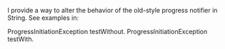I provide a way to alter the behavior of the old-style progress notifier in String. See examples in:ProgressInitiationException testWithout.ProgressInitiationException testWith.
